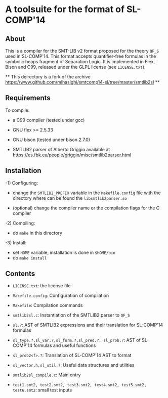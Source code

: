 # A toolsuite for the format of SL-COMP'14 #

## About ##

This is a compiler for the SMT-LIB v2 format proposed for the 
theory `QF_S` used in SL-COMP'14.
This format accepts quantifier-free formulas in the symbolic heaps 
fragment of Separation Logic.
It is implemented in Flex, Bison and C99, released under the 
GLPL license (see `LICENSE.txt`). 

** This deirectory is a fork of the archive https://www.github.com/mihasighi/smtcomp14-sl/tree/master/smtlib2sl **

## Requirements ##

To compile:

- a C99 compiler (tested under gcc)

- GNU flex >= 2.5.33

- GNU bison (tested under bison 2.7.0)

- SMTLIB2 parser of Alberto Griggio available at
  https://es.fbk.eu/people/griggio/misc/smtlib2parser.html



## Installation ##

-1) Configuring:
   - change the `SMTLIB2_PREFIX` variable in the `Makefile.config` file
     with the directory where can be found the `libsmtlib2parser.so`

   - (optional)
     change the compiler name or the compilation flags for the C compiler


-2) Compiling:
   - do `make` in this directory


-3) Install:
   - set `HOME` variable, installation is done in `$HOME/bin`
   - do `make install`


## Contents ##

- `LICENSE.txt`: 
  the license file

- `Makefile.config`: 
  Configuration of compilation

- `Makefile`:
  Compilation commands

- `smtlib2sl.c`:
  Instantiation of the SMTLIB2 parser to `QF_S`

- `sl.?`:
  AST of SMTLIB2 expressions and their translation for 
  SL-COMP'14 formulas

- `sl_type.?,sl_var.?,sl_form.?,sl_pred.?, sl_prob.?`:
  AST of SL-COMP'14 formulas and useful functions

- `sl_prob2<f>.?`:
  Translation of SL-COMP'14 AST to format <f>

- `sl_vector.h,sl_util.?`:
  Useful data structures and utilities

- `smtlib2sl_compile.c`:
  Main entry

- `test1.smt2, test2.smt2, test3.smt2, test4.smt2, test5.smt2, test6.smt2`:
  small test inputs 

